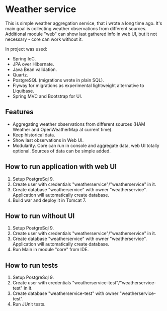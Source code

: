 # Weather service

This is simple weather aggregation service, that i wrote a long time ago.
It's main goal is collecting weather observations from different sources.
Additional module "web" can show last gathered info in web UI, but it not necessary - core can work without it.

In project was used:
* Spring IoC.
* JPA over Hibernate.
* Java Bean validation.
* Quartz.
* PostgreSQL (migrations wrote in plain SQL).
* Flyway for migrations as experimental lightweight alternative to Liquibase.
* Spring MVC and Bootstrap for UI.

## Features
* Aggregating weather observations from different sources (HAM Weather and OpenWeatherMap at current time).
* Keep historical data.
* Show last observations in Web UI.
* Modularity. Core can run in console and aggregate data, web UI totally optional. Sources of data can be simple added.

## How to run application with web UI
1. Setup PostgreSql 9.
2. Create user with credentials "weatherservice"/"weatherservice" in it.
3. Create database "weatherservice" with owner "weatherservice". Application will automatically create database.
4. Build war and deploy it in Tomcat 7.

## How to run without UI
1. Setup PostgreSql 9.
2. Create user with credentials "weatherservice"/"weatherservice" in it.
3. Create database "weatherservice" with owner "weatherservice". Application will automatically create database.
4. Run Main in module "core" from IDE.

## How to run tests
1. Setup PostgreSql 9.
2. Create user with credentials "weatherservice-test"/"weatherservice-test" in it.
3. Create database "weatherservice-test" with owner "weatherservice-test".
4. Run JUnit tests.
